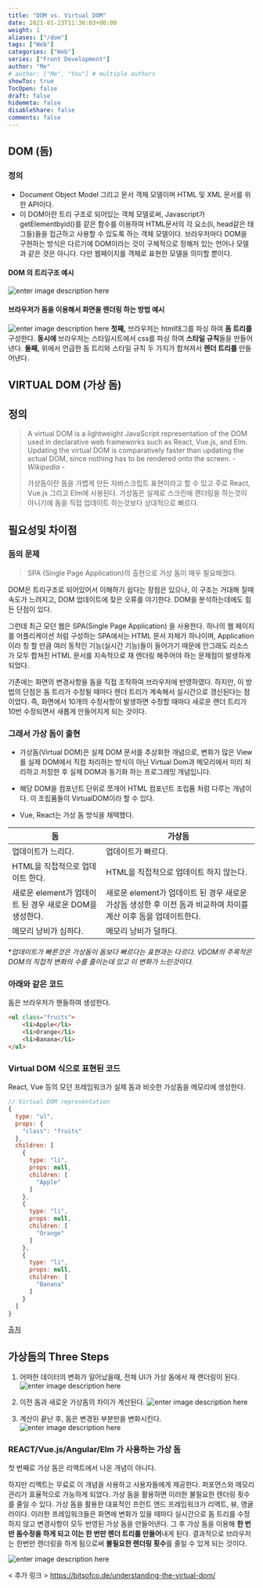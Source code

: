 ```yaml
---
title: "DOM vs. Virtual DOM"
date: 2021-01-23T11:30:03+00:00
weight: 1
aliases: ["/dom"]
tags: ["Web"]
categories: ["Web"]
series: ["Front Development"]
author: "Me"
# author: ["Me", "You"] # multiple authors
showToc: true
TocOpen: false
draft: false
hidemeta: false
disableShare: false
comments: false
---
```


## DOM (돔) 
### 정의

- Document Object Model 그리고 문서 객체 모델이며 HTML 및 XML 문서를 위한 API이다.  
- 이 DOM이란 트리 구조로 되어있는 객체 모델로써, Javascript가 getElementbyid()를 같은 함수를 이용하여 HTML문서의 각 요소(li, head같은 태그들)들을 접근하고 사용할 수 있도록 하는 객체 모델이다. 브라우저마다 DOM을 구현하는 방식은 다르기에 DOM이라는 것이 구체적으로 정해저 있는 언어나 모델과 같은 것은 아니다. 다만 웹페이지를 객체로 표현한 모델을 의미할 뿐이다.

#### DOM 의 트리구조 예시
![enter image description here](https://miro.medium.com/max/486/1*LA6AXbzvC0IQ_d2H8v3NCw.gif)

#### 	브라우저가 돔을 이용해서 화면을 렌더링 하는 방법 예시 
![enter image description here](https://img1.daumcdn.net/thumb/R1280x0/?scode=mtistory2&fname=https://blog.kakaocdn.net/dn/cLx0Fj/btqzEC7eCe7/pOWQArZDNwHiQrvrdTDqdk/img.png)
**첫째,**  브라우저는 html태그를 파싱 하여  **돔 트리를**  구성한다.
**동시에**  브라우저는 스타일시트에서 css를 파싱 하여  **스타일 규칙**들을 만들어낸다.
**둘째,**  위에서 언급한 돔 트리와 스타일 규칙 두 가지가 합쳐져서  **렌더 트리를**  만들어낸다.


## VIRTUAL DOM (가상 돔) 

## 정의 

> A virtual DOM is a lightweight JavaScript representation of the DOM used in declarative web frameworks such as React, Vue.js, and Elm. Updating the virtual DOM is comparatively faster than updating the actual DOM, since nothing has to be rendered onto the screen. *- Wikipedia -*
> 
> 가상돔이란 돔을 가볍게 만든 자바스크립트 표현이라고 할 수 있고 주로 React, Vue.js 그리고 Elm에 사용된다. 가상돔은 실제로 스크린에 랜더링을 하는것이 아니기에 돔을 직접 업데이트 하는것보다 상대적으로 빠르다.

## 필요성및 차이점 

### 돔의 문제

> SPA (Single Page Application)의 출현으로 가상 돔이 매우 필요해졌다. 

DOM은 트리구조로 되어있어서 이해하기 쉽다는 장점은 있으나, 이 구조는 거대해 질때 속도가 느려지고, DOM 업데이트에 잦은 오류를 야기한다. DOM을 분석하는데에도 힘든 단점이 있다. 

그런데 최근 모던 웹은 SPA(Single Page Application) 을 사용한다. 하나의 웹 페이지를 어플리케이션 처럼 구성하는 SPA에서는 HTML 문서 자체가 하나이며, Application이라 칭 할 만큼 여러 동적인 기능(실시간 기능)들이 들어가기 때문에 안그래도 리소스가 모두 합쳐진 HTML 문서를 지속적으로 재 렌더링 해주어야 하는 문제점이 발생하게 되었다. 

기존에는 화면의 변경사항을 돔을 직접 조작하여 브라우저에 반영하였다. 하지만, 이 방법의 단점은 돔 트리가 수정될 때마다 렌더 트리가 계속해서 실시간으로 갱신된다는 점이었다. 즉, 화면에서 10개의 수정사항이 발생하면 수정할 때마다 새로운 랜더 트리가 10번 수정되면서 새롭게 만들어지게 되는 것이다.

### 그래서 가상 돔이 출현 

 - 가상돔(Virtual DOM)은 실제 DOM 문서를 추상화한 개념으로, 변화가 많은 View를 실제 DOM에서 직접 처리하는 방식이 아닌 Virtual Dom과 메모리에서 미리 처리하고 저장한 후 실제 DOM과 동기화 하는 프로그래밍 개념입니다.
   
 - 해당 DOM을 컴포넌트 단위로 쪼개어 HTML 컴포넌트 조립품 처럼 다루는 개념이다. 이 조립품들이 VirtualDOM이라 할 수 있다.

- Vue, React는 가상 돔 방식을 채택했다. 


|돔|가상돔|
|--|--|
|업데이트가 느리다.|업데이트가 빠르다.|
|HTML을 직접적으로 업데이트 한다.| HTML을 직접적으로 업데이트 하지 않는다.|
|새로운 element가 업데이트 된 경우 새로운 DOM을 생성한다.|새로운 element가 업데이트 된 경우 새로운 가상돔 생성한 후 이전 돔과 비교하여 차이를 계산 이후 돔을 업데이트한다.|
|메모리 낭비가 심하다.|메모리 낭비가 덜하다.|

**업데이트가 빠른것은 가상돔이 돔보다 빠르다는 표현과는 다르다.* 
*VDOM의 주목적은 DOM의 직접적 변화의 수를 줄이는데 있고 이 변화가 느린것이다.* 

### 아래와 같은 코드
돔은 브라우저가 핸들하여 생성한다. 
``` html
<ul class="fruits">
    <li>Apple</li>
    <li>Orange</li>
    <li>Banana</li>
</ul>
```
### Virtual DOM 식으로 표현된 코드 
React, Vue 등의 모던 프레임워크가 실제 돔과 비슷한 가상돔을 메모리에 생성한다. 
```javascript
// Virtual DOM representation
{
  type: "ul",
  props: {
    "class": "fruits"
  },
  children: [
    {
      type: "li",
      props: null,
      children: [
        "Apple"
      ]
    },
    {
      type: "li",
      props: null,
      children: [
        "Orange"
      ]
    },
    {
      type: "li",
      props: null,
      children: [
        "Banana"
      ]
    }
  ]
}
```
[출처](https://dev.to/karthikraja34/what-is-virtual-dom-and-why-is-it-faster-14p9)



## 가상돔의 Three Steps
1. 어떠한 데이터의 변화가 일어났을때, 전체 UI가 가상 돔에서 재 랜더링이 된다.  
![enter image description here](https://www.edureka.co/blog/wp-content/uploads/2017/08/1dom.png)

2. 이전 돔과 새로운 가상돔의 차이가 계산된다. 
![enter image description here](https://www.edureka.co/blog/wp-content/uploads/2017/08/2dom.png)

3. 계산이 끝난 후, 돔은 변경된 부분만을 변화시킨다. 
![enter image description here](https://www.edureka.co/blog/wp-content/uploads/2017/08/3dom.png)


### REACT/Vue.js/Angular/Elm 가 사용하는 가상 돔
첫 번째로 가상 돔은 리액트에서 나온 개념이 아니다. 

하지만 리액트는 무료로 이 개념을 사용하고 사용자들에게 제공한다. 퍼포먼스와  메모리 관리가 효율적으로 가능하게 되었다. 가상 돔을 활용하면 이러한 불필요한 렌더링 횟수를 줄일 수 있다. 가상 돔을 활용한 대표적인 프런트 앤드 프레임워크가 리액트, 뷰, 앵귤러이다. 이러한 프레임워크들은 화면에 변화가 있을 때마다 실시간으로 돔 트리를 수정하지 않고 변경사항이 모두 반영된 가상 돔을 만들어낸다. 그 후 가상 돔을 이용해 **한 번만 돔수정을 하게 되고 이는 한 번만 렌더 트리를 만들어**내게 된다. 결과적으로 브라우저는 한번만 렌더링을 하게 됨으로써 **불필요한 렌더링 횟수**를 줄일 수 있게 되는 것이다.

![enter image description here](https://img1.daumcdn.net/thumb/R1280x0/?scode=mtistory2&fname=https://blog.kakaocdn.net/dn/bgW4xU/btqzFeLIjMG/yGgjkkr7mnMX9pyVRowywK/img.png)


< 추가 링크 >
https://bitsofco.de/understanding-the-virtual-dom/
